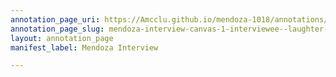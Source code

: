 ```yaml
---
annotation_page_uri: https://Amcclu.github.io/mendoza-1018/annotations/mendoza-interview-canvas-1-interviewee--laughter--reminiscing--rapport--joking-.json
annotation_page_slug: mendoza-interview-canvas-1-interviewee--laughter--reminiscing--rapport--joking-
layout: annotation_page
manifest_label: Mendoza Interview

---
```

